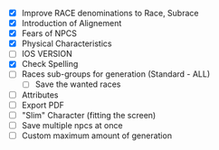 - [X]  Improve RACE denominations to Race, Subrace
- [X]  Introduction of Alignement
- [X]  Fears of NPCS
- [X]  Physical Characteristics
- [ ]  IOS VERSION
- [X]  Check Spelling
- [ ]  Races sub-groups for generation (Standard - ALL)
    - [ ] Save the wanted races
- [ ]  Attributes
- [ ]  Export PDF
- [ ]  "Slim" Character (fitting the screen)
- [ ] Save multiple npcs at once 
- [ ] Custom maximum amount of generation
